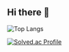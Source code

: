 ## Hi there 👋

![Top Langs](https://github-readme-stats.vercel.app/api/top-langs/?username=op109&layout=compact)

[![Solved.ac Profile](http://mazassumnida.wtf/api/v2/generate_badge?boj=qapepa)](https://solved.ac/qapepa/)

<!--
**op109/op109** is a ✨ _special_ ✨ repository because its `README.md` (this file) appears on your GitHub profile.

Here are some ideas to get you started:

- 🔭 I’m currently working on ...
- 🌱 I’m currently learning ...
- 👯 I’m looking to collaborate on ...
- 🤔 I’m looking for help with ...
- 💬 Ask me about ...
- 📫 How to reach me: ...
- 😄 Pronouns: ...
- ⚡ Fun fact: ...
-->
